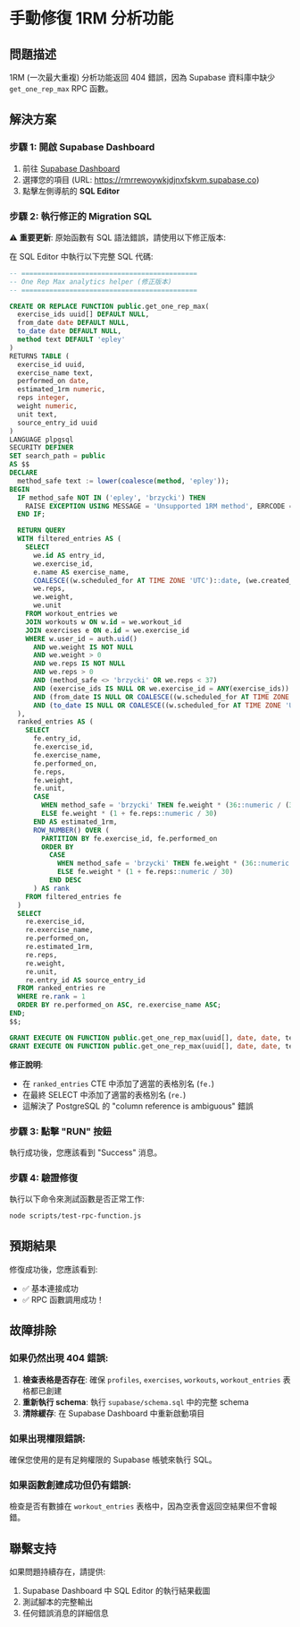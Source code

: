 # 手動修復 1RM 分析功能

## 問題描述

1RM (一次最大重複) 分析功能返回 404 錯誤，因為 Supabase 資料庫中缺少 `get_one_rep_max` RPC 函數。

## 解決方案

### 步驟 1: 開啟 Supabase Dashboard

1. 前往 [Supabase Dashboard](https://supabase.com/dashboard)
2. 選擇您的項目 (URL: https://rmrrewoywkjdjnxfskvm.supabase.co)
3. 點擊左側導航的 **SQL Editor**

### 步驟 2: 執行修正的 Migration SQL

⚠️ **重要更新**: 原始函數有 SQL 語法錯誤，請使用以下修正版本:

在 SQL Editor 中執行以下完整 SQL 代碼:

```sql
-- ============================================
-- One Rep Max analytics helper (修正版本)
-- ============================================

CREATE OR REPLACE FUNCTION public.get_one_rep_max(
  exercise_ids uuid[] DEFAULT NULL,
  from_date date DEFAULT NULL,
  to_date date DEFAULT NULL,
  method text DEFAULT 'epley'
)
RETURNS TABLE (
  exercise_id uuid,
  exercise_name text,
  performed_on date,
  estimated_1rm numeric,
  reps integer,
  weight numeric,
  unit text,
  source_entry_id uuid
)
LANGUAGE plpgsql
SECURITY DEFINER
SET search_path = public
AS $$
DECLARE
  method_safe text := lower(coalesce(method, 'epley'));
BEGIN
  IF method_safe NOT IN ('epley', 'brzycki') THEN
    RAISE EXCEPTION USING MESSAGE = 'Unsupported 1RM method', ERRCODE = '22023';
  END IF;

  RETURN QUERY
  WITH filtered_entries AS (
    SELECT
      we.id AS entry_id,
      we.exercise_id,
      e.name AS exercise_name,
      COALESCE((w.scheduled_for AT TIME ZONE 'UTC')::date, (we.created_at AT TIME ZONE 'UTC')::date) AS performed_on,
      we.reps,
      we.weight,
      we.unit
    FROM workout_entries we
    JOIN workouts w ON w.id = we.workout_id
    JOIN exercises e ON e.id = we.exercise_id
    WHERE w.user_id = auth.uid()
      AND we.weight IS NOT NULL
      AND we.weight > 0
      AND we.reps IS NOT NULL
      AND we.reps > 0
      AND (method_safe <> 'brzycki' OR we.reps < 37)
      AND (exercise_ids IS NULL OR we.exercise_id = ANY(exercise_ids))
      AND (from_date IS NULL OR COALESCE((w.scheduled_for AT TIME ZONE 'UTC')::date, (we.created_at AT TIME ZONE 'UTC')::date) >= from_date)
      AND (to_date IS NULL OR COALESCE((w.scheduled_for AT TIME ZONE 'UTC')::date, (we.created_at AT TIME ZONE 'UTC')::date) <= to_date)
  ),
  ranked_entries AS (
    SELECT
      fe.entry_id,
      fe.exercise_id,
      fe.exercise_name,
      fe.performed_on,
      fe.reps,
      fe.weight,
      fe.unit,
      CASE
        WHEN method_safe = 'brzycki' THEN fe.weight * (36::numeric / (37 - fe.reps))
        ELSE fe.weight * (1 + fe.reps::numeric / 30)
      END AS estimated_1rm,
      ROW_NUMBER() OVER (
        PARTITION BY fe.exercise_id, fe.performed_on
        ORDER BY
          CASE
            WHEN method_safe = 'brzycki' THEN fe.weight * (36::numeric / (37 - fe.reps))
            ELSE fe.weight * (1 + fe.reps::numeric / 30)
          END DESC
      ) AS rank
    FROM filtered_entries fe
  )
  SELECT
    re.exercise_id,
    re.exercise_name,
    re.performed_on,
    re.estimated_1rm,
    re.reps,
    re.weight,
    re.unit,
    re.entry_id AS source_entry_id
  FROM ranked_entries re
  WHERE re.rank = 1
  ORDER BY re.performed_on ASC, re.exercise_name ASC;
END;
$$;

GRANT EXECUTE ON FUNCTION public.get_one_rep_max(uuid[], date, date, text) TO authenticated;
GRANT EXECUTE ON FUNCTION public.get_one_rep_max(uuid[], date, date, text) TO anon;
```

**修正說明**: 
- 在 `ranked_entries` CTE 中添加了適當的表格別名 (`fe.`)
- 在最終 SELECT 中添加了適當的表格別名 (`re.`)
- 這解決了 PostgreSQL 的 "column reference is ambiguous" 錯誤

### 步驟 3: 點擊 "RUN" 按鈕

執行成功後，您應該看到 "Success" 消息。

### 步驟 4: 驗證修復

執行以下命令來測試函數是否正常工作:

```bash
node scripts/test-rpc-function.js
```

## 預期結果

修復成功後，您應該看到:
- ✅ 基本連接成功
- ✅ RPC 函數調用成功！

## 故障排除

### 如果仍然出現 404 錯誤:

1. **檢查表格是否存在**: 確保 `profiles`, `exercises`, `workouts`, `workout_entries` 表格都已創建
2. **重新執行 schema**: 執行 `supabase/schema.sql` 中的完整 schema
3. **清除緩存**: 在 Supabase Dashboard 中重新啟動項目

### 如果出現權限錯誤:

確保您使用的是有足夠權限的 Supabase 帳號來執行 SQL。

### 如果函數創建成功但仍有錯誤:

檢查是否有數據在 `workout_entries` 表格中，因為空表會返回空結果但不會報錯。

## 聯繫支持

如果問題持續存在，請提供:
1. Supabase Dashboard 中 SQL Editor 的執行結果截圖
2. 測試腳本的完整輸出
3. 任何錯誤消息的詳細信息
